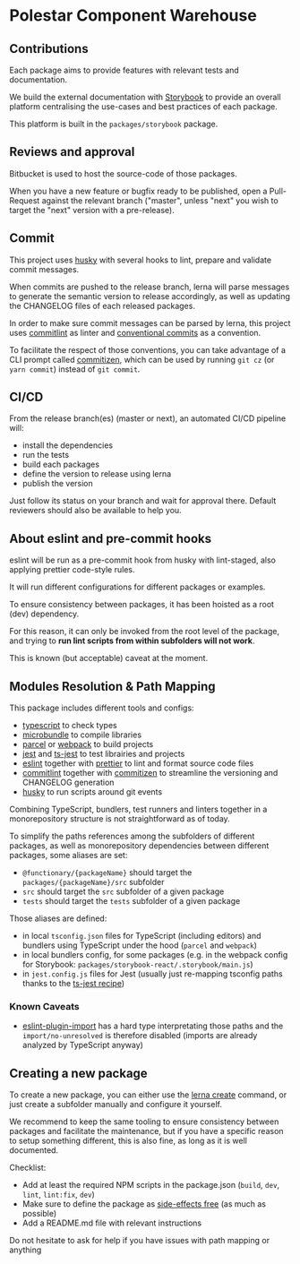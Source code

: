 # Polestar Component Warehouse

## Contributions

Each package aims to provide features with relevant tests and documentation.

We build the external documentation with [Storybook](https://storybook.js.org/) to provide
an overall platform centralising the use-cases and best practices of each package.

This platform is built in the `packages/storybook` package.

## Reviews and approval

Bitbucket is used to host the source-code of those packages.

When you have a new feature or bugfix ready to be published,
open a Pull-Request against the relevant branch
("master", unless "next" you wish to target the "next" version with a pre-release).

## Commit

This project uses [husky](https://github.com/typicode/husky) with several hooks to lint,
prepare and validate commit messages.

When commits are pushed to the release branch,
lerna will parse messages to generate the semantic version to release accordingly,
as well as updating the CHANGELOG files of each released packages.

In order to make sure commit messages can be parsed by lerna,
this project uses [commitlint](https://commitlint.js.org/) as linter and [conventional commits](https://www.conventionalcommits.org/en/) as a convention.

To facilitate the respect of those conventions, you can take advantage
of a CLI prompt called [commitizen](https://commitizen.github.io/cz-cli/),
which can be used by running `git cz` (or `yarn commit`) instead of `git commit`.

## CI/CD

From the release branch(es) (master or next), an automated CI/CD pipeline will:

- install the dependencies
- run the tests
- build each packages
- define the version to release using lerna
- publish the version

Just follow its status on your branch and wait for approval there.
Default reviewers should also be available to help you.

## About eslint and pre-commit hooks

eslint will be run as a pre-commit hook from husky with lint-staged, also applying prettier code-style rules.

It will run different configurations for different packages or examples.

To ensure consistency between packages, it has been hoisted as a root (dev) dependency.

For this reason, it can only be invoked from the root level of the package, and trying to **run lint scripts from within subfolders will not work**.

This is known (but acceptable) caveat at the moment.

## Modules Resolution & Path Mapping

This package includes different tools and configs:

- [typescript](https://www.typescriptlang.org/) to check types
- [microbundle](https://github.com/developit/microbundle) to compile libraries
- [parcel](https://parceljs.org/) or [webpack](https://webpack.js.org/) to build projects
- [jest](https://jestjs.io/) and [ts-jest](https://kulshekhar.github.io/ts-jest/) to test librairies and projects
- [eslint](https://eslint.org/) together with [prettier](https://prettier.io/) to lint and format source code files
- [commitlint](https://commitlint.js.org) together with [commitizen](http://commitizen.github.io/cz-cli/) to streamline the versioning and CHANGELOG generation
- [husky](https://github.com/typicode/husky) to run scripts around git events

Combining TypeScript, bundlers, test runners and linters together in a monorepository structure is not straightforward as of today.

To simplify the paths references among the subfolders of different packages, as well as monorepository dependencies between different packages, some aliases are set:

- `@functionary/{packageName}` should target the `packages/{packageName}/src` subfolder
- `src` should target the `src` subfolder of a given package
- `tests` should target the `tests` subfolder of a given package

Those aliases are defined:

- in local `tsconfig.json` files for TypeScript (including editors) and bundlers using TypeScript under the hood (`parcel` and `webpack`)
- in local bundlers config, for some packages (e.g. in the webpack config for Storybook: `packages/storybook-react/.storybook/main.js`)
- in `jest.config.js` files for Jest (usually just re-mapping tsconfig paths thanks to the [ts-jest recipe](https://kulshekhar.github.io/ts-jest/user/config/#paths-mapping))

### Known Caveats

- [eslint-plugin-import](https://github.com/benmosher/eslint-plugin-import) has a hard type interpretating those paths
  and the `import/no-unresolved` is therefore disabled (imports are already analyzed by TypeScript anyway)

## Creating a new package

To create a new package, you can either use the [lerna create](https://github.com/lerna/lerna/tree/master/commands/create#readme) command,
or just create a subfolder manually and configure it yourself.

We recommend to keep the same tooling to ensure consistency between packages and facilitate the maintenance,
but if you have a specific reason to setup something different,
this is also fine, as long as it is well documented.

Checklist:

- Add at least the required NPM scripts in the package.json (`build`, `dev`, `lint`, `lint:fix`, `dev`)
- Make sure to define the package as [side-effects free](https://webpack.js.org/guides/tree-shaking/) (as much as possible)
- Add a README.md file with relevant instructions

Do not hesitate to ask for help if you have issues with path mapping or anything
